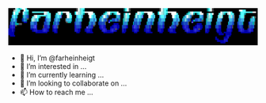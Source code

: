 <img src="https://github.com/farheinheigt/farheinheigt/blob/main/WAB_LOGO_MAKER_1655499050090.png" alt=";)">



- 👋 Hi, I’m @farheinheigt
- 👀 I’m interested in ...
- 🌱 I’m currently learning ...
- 💞️ I’m looking to collaborate on ...
- 📫 How to reach me ...

<!---
farheinheigt/farheinheigt is a ✨ special ✨ repository because its `README.md` (this file) appears on your GitHub profile.
You can click the Preview link to take a look at your changes.
--->
